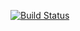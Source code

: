 [![Build Status](https://travis-ci.org/MailRoute/mailroute_php_new.png)](https://travis-ci.org/MailRoute/mailroute_php_new)